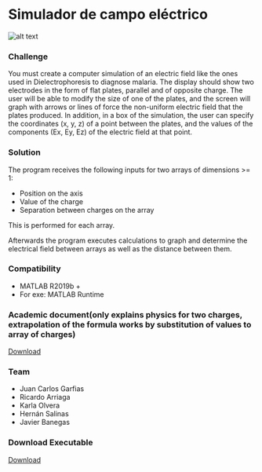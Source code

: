 # **Simulador de campo eléctrico**

![alt text](https://github.com/SeaWar741/ITC/blob/master/2do_Semestre/Modelacion_electromagnetico/Simulador_de_Campo_Electrico/SimuladordeCampo.PNG?raw=true)

### **Challenge**
You must create a computer simulation of an electric field like the ones used in Dielectrophoresis to diagnose malaria. The display should show two electrodes in the form of flat plates, parallel and of opposite charge. The user will be able to modify the size of one of the plates, and the screen will graph with arrows or lines of force the non-uniform electric field that the plates produced. In addition, in a box of the simulation, the user can specify the coordinates (x, y, z) of a point between the plates, and the values of the components (Ex, Ey, Ez) of the electric field at that point.

### Solution

The program receives the following inputs for two arrays of dimensions >= 1:
- Position on the axis
- Value of the charge
- Separation between charges on the array

This is performed for each array.

Afterwards the program executes calculations to graph and determine the electrical field between arrays as well as the distance between them.

### Compatibility
- MATLAB R2019b + <br/>
- For exe: MATLAB Runtime

### Academic document(only explains physics for two charges, extrapolation of the formula works by substitution of values to array of charges)
[Download](Reporte_Reto.pdf)

### Team
- Juan Carlos Garfias 
- Ricardo Arriaga 
- Karla Olvera 
- Hernán Salinas 
- Javier Banegas 



### Download Executable
[Download](Installer_simulador_de_campo_electrico.exe)
